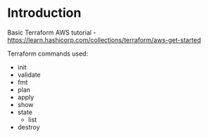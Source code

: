 # Introduction

Basic Terraform AWS tutorial - https://learn.hashicorp.com/collections/terraform/aws-get-started

Terraform commands used:
- init
- validate
- fmt
- plan
- apply
- show
- state
    - list
- destroy